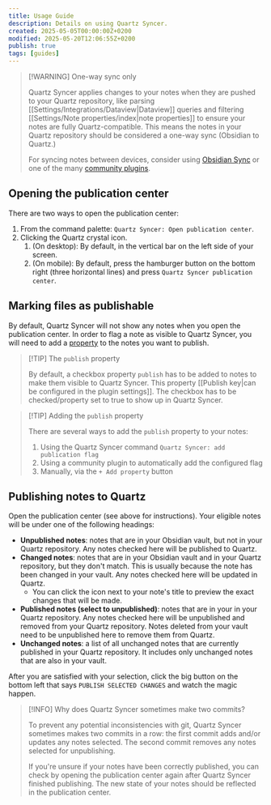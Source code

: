 ```yaml
---
title: Usage Guide
description: Details on using Quartz Syncer.
created: 2025-05-05T00:00:00Z+0200
modified: 2025-05-20T12:06:55Z+0200
publish: true
tags: [guides]
---
```


> [!WARNING] One-way sync only
>
> Quartz Syncer applies changes to your notes when they are pushed to your Quartz repository, like parsing [[Settings/Integrations/Dataview|Dataview]] queries and filtering [[Settings/Note properties/index|note properties]] to ensure your notes are fully Quartz-compatible. This means the notes in your Quartz repository should be considered a one-way sync (Obsidian to Quartz.)
>
> For syncing notes between devices, consider using [Obsidian Sync](https://obsidian.md/sync) or one of the many [community plugins](https://obsidian.md/plugins?search=sync).

## Opening the publication center

There are two ways to open the publication center:

1. From the command palette: `Quartz Syncer: Open publication center`.
2. Clicking the Quartz crystal icon.
	1. (On desktop): By default, in the vertical bar on the left side of your screen.
	2. (On mobile): By default, press the hamburger button on the bottom right (three horizontal lines) and press `Quartz Syncer publication center`.

## Marking files as publishable

By default, Quartz Syncer will not show any notes when you open the publication center. In order to flag a note as visible to Quartz Syncer, you will need to add a [property](https://help.obsidian.md/properties) to the notes you want to publish.

> [!TIP] The `publish` property
>
> By default, a checkbox property `publish` has to be added to notes to make them visible to Quartz Syncer. This property [[Publish key|can be configured in the plugin settings]]. The checkbox has to be checked/property set to true to show up in Quartz Syncer.

> [!TIP] Adding the `publish` property
>
> There are several ways to add the `publish` property to your notes:
> 1. Using the Quartz Syncer command `Quartz Syncer: add publication flag`
> 2. Using a community plugin to automatically add the configured flag
> 3. Manually, via the `+ Add property` button

## Publishing notes to Quartz

Open the publication center (see above for instructions). Your eligible notes will be under one of the following headings:

- **Unpublished notes**: notes that are in your Obsidian vault, but not in your Quartz repository. Any notes checked here will be published to Quartz.
- **Changed notes**: notes that are in your Obsidian vault and in your Quartz repository, but they don't match. This is usually because the note has been changed in your vault. Any notes checked here will be updated in Quartz.
	- You can click the icon next to your note's title to preview the exact changes that will be made.
- **Published notes (select to unpublished)**: notes that are in your in your Quartz repository. Any notes checked here will be unpublished and removed from your Quartz repository. Notes deleted from your vault need to be unpublished here to remove them from Quartz.
- **Unchanged  notes**: a list of all unchanged notes that are currently published in your Quartz repository. It includes only unchanged notes that are also in your vault.

After you are satisfied with your selection, click the big button on the bottom left that says `PUBLISH SELECTED CHANGES` and watch the magic happen.

> [!INFO] Why does Quartz Syncer sometimes make two commits?
>
>To prevent any potential inconsistencies with git, Quartz Syncer sometimes makes two commits in a row: the first commit adds and/or updates any notes selected. The second commit removes any notes selected for unpublishing.
>
>If you're unsure if your notes have been correctly published, you can check by opening the publication center again after Quartz Syncer finished publishing. The new state of your notes should be reflected in the publication center.

